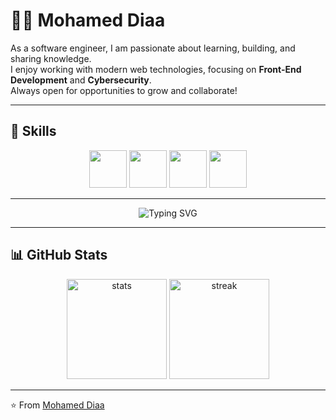 # 👨‍💻 Mohamed Diaa

As a software engineer, I am passionate about learning, building, and sharing knowledge.  
I enjoy working with modern web technologies, focusing on **Front-End Development** and **Cybersecurity**.  
Always open for opportunities to grow and collaborate!

---

## 🚀 Skills

<p align="center">
  <img src="https://media.giphy.com/media/eNAsjO55tPbgaor7ma/giphy.gif" width="60" height="60"/> <!-- React -->
  <img src="https://media.giphy.com/media/qgQUggAC3Pfv687qPC/giphy.gif" width="60" height="60"/> <!-- Code -->
  <img src="https://media.giphy.com/media/ln7z2eWriiQAllfVcn/giphy.gif" width="60" height="60"/> <!-- JavaScript -->
  <img src="https://camo.githubusercontent.com/9f44b299b7e1173e15c41a2bb04863ca5e78c81ab947283d3b6f6475871b8f60/68747470733a2f2f74656368737461636b2d67656e657261746f722e76657263656c2e6170702f6a732d69636f6e2e737667" width="60" height="60"> 
</p>


---

<!-- ✨ Animation effect -->
<p align="center">
  <img src="https://readme-typing-svg.demolab.com?font=Fira+Code&size=24&duration=3000&pause=500&color=38B2AC&center=true&vCenter=true&width=500&lines=React+Developer;Front-End+Developer;TypeScript+%26+Tailwind+CSS" alt="Typing SVG" />
</p>

---

## 📊 GitHub Stats

<p align="center">
  <img src="https://github-readme-stats.vercel.app/api?username=m0hamed-Diaa&show_icons=true&theme=tokyonight" alt="stats" height="160"/>
  <img src="https://github-readme-streak-stats.herokuapp.com/?user=m0hamed-Diaa&theme=tokyonight" alt="streak" height="160"/>
</p>

---

⭐️ From [Mohamed Diaa](https://github.com/m0hamed-Diaa)
